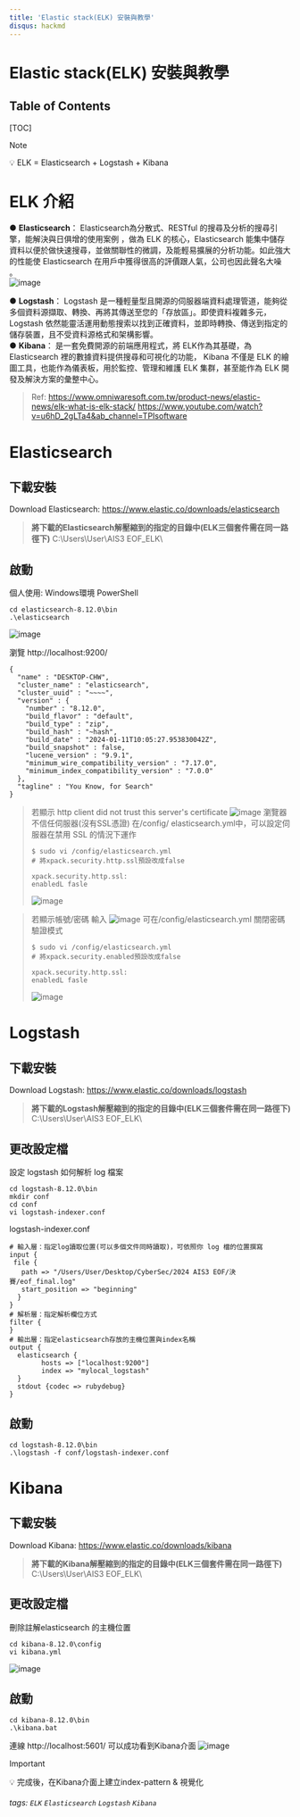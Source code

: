 ```yaml
---
title: 'Elastic stack(ELK) 安裝與教學'
disqus: hackmd
---
```

Elastic stack(ELK) 安裝與教學
===

## Table of Contents

[TOC]

> [!NOTE]
>:bulb: ELK = Elasticsearch + Logstash + Kibana


# ELK 介紹


● **Elasticsearch**：
Elasticsearch為分散式、RESTful 的搜尋及分析的搜尋引擎，能解決與日俱增的使用案例 ，做為 ELK 的核心，Elasticsearch 能集中儲存資料以便於做快速搜尋，並做關聯性的微調，及能輕易擴展的分析功能。如此強大的性能使 Elasticsearch 在用戶中獲得很高的評價跟人氣，公司也因此聲名大噪 。\
![image](https://hackmd.io/_uploads/HJegyXU5p.png)

● **Logstash**：
Logstash 是一種輕量型且開源的伺服器端資料處理管道，能夠從多個資料源擷取、轉換、再將其傳送至您的「存放區」。即使資料複雜多元，Logstash 依然能靈活運用動態搜索以找到正確資料，並即時轉換、傳送到指定的儲存裝置，且不受資料源格式和架構影響。\
● **Kibana**：
是一套免費開源的前端應用程式，將 ELK作為其基礎，為 Elasticsearch 裡的數據資料提供搜尋和可視化的功能， Kibana 不僅是 ELK 的繪圖工具，也能作為儀表板，用於監控、管理和維護 ELK 集群，甚至能作為 ELK 開發及解決方案的彙整中心。

> Ref: 
> https://www.omniwaresoft.com.tw/product-news/elastic-news/elk-what-is-elk-stack/
> https://www.youtube.com/watch?v=u6hD_2gLTa4&ab_channel=TPIsoftware

# Elasticsearch
## 下載安裝 
Download Elasticsearch: 
https://www.elastic.co/downloads/elasticsearch
>**將下載的Elasticsearch解壓縮到的指定的目錄中(ELK三個套件需在同一路徑下)**
> C:\Users\User\AIS3 EOF_ELK\
## 啟動
個人使用: Windows環境 PowerShell

```command
cd elasticsearch-8.12.0\bin
.\elasticsearch
```
![image](https://hackmd.io/_uploads/HJshh-H5a.png)

瀏覽 http://localhost:9200/
```
{
  "name" : "DESKTOP-CHW",
  "cluster_name" : "elasticsearch",
  "cluster_uuid" : "~~~~",
  "version" : {
    "number" : "8.12.0",
    "build_flavor" : "default",
    "build_type" : "zip",
    "build_hash" : "~hash",
    "build_date" : "2024-01-11T10:05:27.953830042Z",
    "build_snapshot" : false,
    "lucene_version" : "9.9.1",
    "minimum_wire_compatibility_version" : "7.17.0",
    "minimum_index_compatibility_version" : "7.0.0"
  },
  "tagline" : "You Know, for Search"
}
```

> 若顯示 http client did not trust this server's certificate
![image](https://hackmd.io/_uploads/B1TOgzHqT.png)
瀏覽器不信任伺服器(沒有SSL憑證)
在/config/ elasticsearch.yml中，可以設定伺服器在禁用 SSL 的情況下運作
> ```
>$ sudo vi /config/elasticsearch.yml
># 將xpack.security.http.ssl預設改成false
>
>xpack.security.http.ssl:
>enabledL fasle
> ```
>![image](https://hackmd.io/_uploads/HyXx4GB96.png)

> 若顯示帳號/密碼 輸入
> ![image](https://hackmd.io/_uploads/S1uaNfH5p.png)
> 可在/config/elasticsearch.yml 關閉密碼驗證模式
> ```
>$ sudo vi /config/elasticsearch.yml
># 將xpack.security.enabled預設改成false
>
>xpack.security.http.ssl:
>enabledL fasle
> ```
> ![image](https://hackmd.io/_uploads/r1VCHGH5p.png)

# Logstash
## 下載安裝
Download Logstash: 
https://www.elastic.co/downloads/logstash
>**將下載的Logstash解壓縮到的指定的目錄中(ELK三個套件需在同一路徑下)**
> C:\Users\User\AIS3 EOF_ELK\

## 更改設定檔
設定 logstash 如何解析 log 檔案
```command
cd logstash-8.12.0\bin
mkdir conf
cd conf
vi logstash-indexer.conf
```
logstash-indexer.conf
```conf=
# 輸入層：指定log讀取位置(可以多個文件同時讀取)，可依照你 log 檔的位置撰寫
input {
 file {
   path => "/Users/User/Desktop/CyberSec/2024 AIS3 EOF/決賽/eof_final.log"
   start_position => "beginning"
  }
}
# 解析層：指定解析欄位方式
filter {
}
# 輸出層：指定elasticsearch存放的主機位置與index名稱
output {
  elasticsearch {
        hosts => ["localhost:9200"]
        index => "mylocal_logstash"
  }
  stdout {codec => rubydebug}
}
```
## 啟動
```command
cd logstash-8.12.0\bin
.\logstash -f conf/logstash-indexer.conf
```

# Kibana
## 下載安裝
Download Kibana: 
https://www.elastic.co/downloads/kibana
>**將下載的Kibana解壓縮到的指定的目錄中(ELK三個套件需在同一路徑下)**
> C:\Users\User\AIS3 EOF_ELK\

## 更改設定檔
刪除註解elasticsearch 的主機位置
```command
cd kibana-8.12.0\config
vi kibana.yml
```
![image](https://hackmd.io/_uploads/S1K6ab896.png)

## 啟動
```command
cd kibana-8.12.0\bin
.\kibana.bat
```
連線 http://localhost:5601/ 可以成功看到Kibana介面
![image](https://hackmd.io/_uploads/r1fA44LqT.png)

> [!IMPORTANT]
:bulb: 完成後，在Kibana介面上建立index-pattern & 視覺化


###### tags: `ELK` `Elasticsearch` `Logstash` `Kibana`
